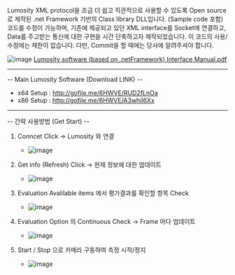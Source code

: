 Lumosity XML protocol을 조금 더 쉽고 직관적으로 사용할 수 있도록 Open source로 제작된 .net Framework 기반의 Class library DLL입니다. (Sample code 포함) 코드를 수정이 가능하며, 기존에 제공되고 있던 XML interface를 Socket에 연결하고, Data를 주고받는 통신에 대한 구현을 시간 단축하고자 제작되었습니다. 이 코드의 사용/수정에는 제한이 없습니다. 다만, Commit을 할 때에는 당사에 알려주셔야 합니다.

![image](https://github.com/Shinhotek/LumositySWInterface/assets/157770885/de59d64f-7c72-4cbc-93bd-d83dc79e0fc2)
[Lumosity software (based on .netFramework) Interface Manual.pdf](https://github.com/Shinhotek/LumositySWInterface/files/14274322/Lumosity.software.based.on.netFramework.Interface.Manual.pdf)

   
   
 -------------------------------------------------------------------------------------------------------------
-- Main Lumosity Software (Download LINK) -- 
   - x64 Setup : http://gofile.me/6HWVE/RUD2fLnOa
   - x86 Setup : http://gofile.me/6HWVE/A3whil6Xx



   
   
   
-------------------------------------------------------------------------------------------------------------   
-- 간략 사용방법 (Get Start) -- 

1. Conncet Click -> Lumosity 와 연결
   - ![image](https://github.com/user-attachments/assets/e0135510-e1dc-4ccb-aa95-58bd57a05bd2)

2. Get info (Refresh) Click -> 현재 정보에 대한 업데이트
   -  ![image](https://github.com/user-attachments/assets/dfd8c0e4-4765-47d5-8058-6b96b36b2a28)

3. Evaluation Avalilable items 에서 평가결과를 확인할 항목 Check
   - ![image](https://github.com/user-attachments/assets/a9ab48fa-ff6c-4f34-87de-55ac47a3485f)

4. Evaluation Option 의 Continuous Check -> Frame 마다 업데이트
   - ![image](https://github.com/user-attachments/assets/4ad920d1-74fc-480f-ad3c-b6002b68ba3f)

5. Start / Stop 으로 카메라 구동하여 측정 시작/정지
   - ![image](https://github.com/user-attachments/assets/37756c9a-08be-472e-82b6-5827e70a3a72)
